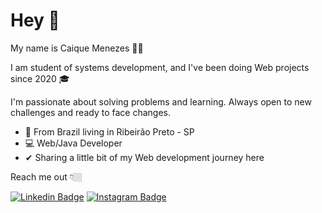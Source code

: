 # Hey 👋

My name is Caique Menezes 👨‍💻

I am student of systems development, and I've been doing Web projects since 2020  🎓

I'm passionate about solving problems and learning. Always open to new challenges and ready to face changes.


- 📍 From Brazil living in Ribeirão Preto - SP
- 💻 Web/Java Developer 
- ✔ Sharing a little bit of my Web development journey here

Reach me out 👇🏼

 [![Linkedin Badge](https://img.shields.io/badge/-LinkedIn-blue?style=flat-square&logo=Linkedin&logoColor=white&link=https://www.linkedin.com/in/caique-menezes-85a0761b9/)](https://www.linkedin.com/in/caique-menezes-85a0761b9/) [![Instagram Badge](https://img.shields.io/badge/-Instagram-darkblue?style=flat-square&logo=Instagram&logoColor=white&link=https://www.instagram.com/caiquee18/)](https://www.instagram.com/caiquee18/) 
